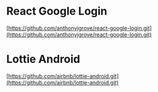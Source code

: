 # React Google Login
[https://github.com/anthonyjgrove/react-google-login.git](https://github.com/anthonyjgrove/react-google-login.git) 
# Lottie Android
[https://github.com/airbnb/lottie-android.git](https://github.com/airbnb/lottie-android.git)

